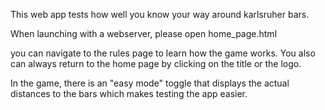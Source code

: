 This web app tests how well you know your way around karlsruher bars.

When launching with a webserver, please open home_page.html

you can navigate to the rules page to learn how the game works.
You also can always return to the home page by clicking on the title or the logo.

In the game, there is an "easy mode" toggle that displays the actual distances to the bars which makes testing the app easier.
